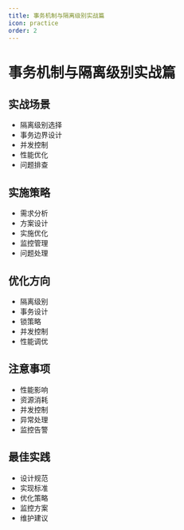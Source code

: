 ```yaml
---
title: 事务机制与隔离级别实战篇
icon: practice
order: 2
---
```


# 事务机制与隔离级别实战篇

## 实战场景
- 隔离级别选择
- 事务边界设计
- 并发控制
- 性能优化
- 问题排查

## 实施策略
- 需求分析
- 方案设计
- 实施优化
- 监控管理
- 问题处理

## 优化方向
- 隔离级别
- 事务设计
- 锁策略
- 并发控制
- 性能调优

## 注意事项
- 性能影响
- 资源消耗
- 并发控制
- 异常处理
- 监控告警

## 最佳实践
- 设计规范
- 实现标准
- 优化策略
- 监控方案
- 维护建议

